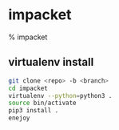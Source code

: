 # impacket

% impacket

## virtualenv install
```bash
git clone <repo> -b <branch>
cd impacket
virtualenv --python=python3 .
source bin/activate
pip3 install .
enejoy
```